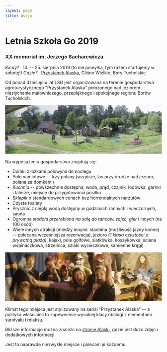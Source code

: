 ```yaml
---
layout: page
title: Wstęp
---
```


# Letnia Szkoła Go 2019

### XX memoriał im. Jerzego Sacharewicza

*Kiedy?* &nbsp; 10. -- 25. sierpnia 2019  (to nie pomyłka, tym razem startujemy w sobotę!)
*Gdzie?* &nbsp; [Przystanek Alaska](http://www.alaska.sundar.pl/), Gliśno Wielkie, Bory Tucholskie  

<!--
<p class="sponsors">
Sponsorami LSG 2018 są:<br>
<a href="https://internetgoschool.com/"><img src="/public/GJIGS_logo.png"></a>
<a href="http://psg.go.art.pl/"><img src="/public/psg_logo.png"></a>
<a href="http://www.factorio.com/"><img src="/public/factorio_logo.png"></a>
</p>
-->

Od ponad dziesięciu lat LSG jest organizowana na terenie gospodarstwa agroturystycznego "Przystanek Alaska" położonego nad jeziorem -- niesłychanie malowniczego, przepięknego i spokojnego regionu Borów Tucholskich. 

![przystanek alaska](/public/palaska.jpg)

Na wyposażeniu gospodarstwa znajdują się:

- Domki z łóżkami polowymi do noclegu
- Pole namiotowe -- trzy polany (wzgórze, las przy drodze nad jezioro, polana za domkami)
- *Kuchnia* -- powszechnie dostępna; woda, prąd, czajnik, lodówka, garnki i talerze, miejsce do przygotowania posiłku
- *Sklepik* o standardowych cenach bez horrendalnych narzutów
- Czyste toalety
- Prysznic z ciepłą wodą dostępny w godzinach rannych i wieczornych, sauna
- Ogromna *stodoła przerobiona na salę do tańców, zajęć, gier* i innych (na 100 osób)
- Wiele innych atrakcji (miedzy innymi: stadnina (możliwość jazdy konnej -- polecana wcześniejsza rezerwacja), jezioro *(1 klasa czystości z prywatną plażą)*, kajaki, pole golfowe, siatkówka, koszykówka, ściana wspinaczkowa, strzelnica, szlaki wycieczkowe, kamienne kręgi) 

![przystanek alaska](/public/karaoke.jpg)

Klimat tego miejsca jest stylizowany na serial "Przystanek Alaska" -- a polityka właścicieli to zapewnienie wysokiej klasy obsługi z elementami survivalu i relaksu. 

Bliższe informacje można znaleźć na [stronie Alaski](http://www.alaska.sundar.pl/), gdzie jest dużo zdjęć i dodatkowych informacji.  

Jest to naprawdę niezwykłe miejsce i polecam je każdemu.
